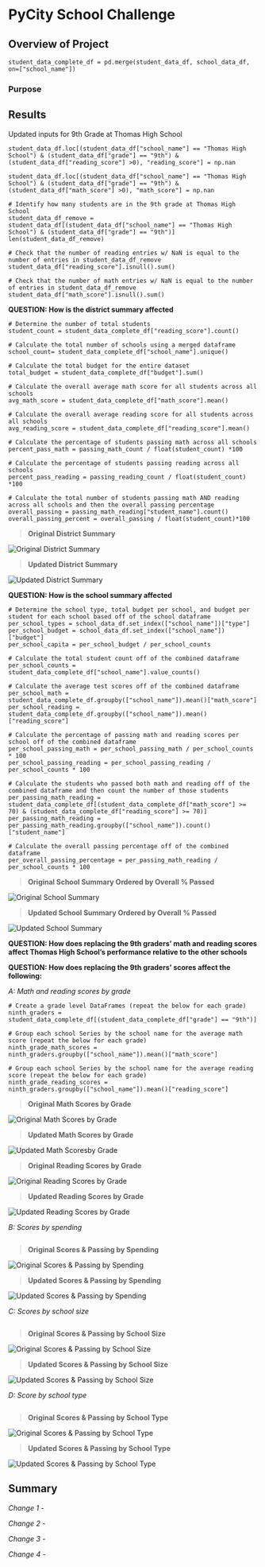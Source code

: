 # PyCity School Challenge

## Overview of Project

```
student_data_complete_df = pd.merge(student_data_df, school_data_df, on=["school_name"])
```


### Purpose  

## Results


Updated inputs for 9th Grade at Thomas High School
```
student_data_df.loc[(student_data_df["school_name"] == "Thomas High School") & (student_data_df["grade"] == "9th") & (student_data_df["reading_score"] >0), "reading_score"] = np.nan

student_data_df.loc[(student_data_df["school_name"] == "Thomas High School") & (student_data_df["grade"] == "9th") & (student_data_df["math_score"] >0), "math_score"] = np.nan
```


```
# Identify how many students are in the 9th grade at Thomas High School
student_data_df_remove = student_data_df[(student_data_df["school_name"] == "Thomas High School") & (student_data_df["grade"] == "9th")]
len(student_data_df_remove)

# Check that the number of reading entries w/ NaN is equal to the number of entries in student_data_df_remove
student_data_df["reading_score"].isnull().sum()

# Check that the number of math entries w/ NaN is equal to the number of entries in student_data_df_remove
student_data_df["math_score"].isnull().sum()
```

**QUESTION: How is the district summary affected**


```
# Determine the number of total students 
student_count = student_data_complete_df["reading_score"].count()

# Calculate the total number of schools using a merged dataframe
school_count= student_data_complete_df["school_name"].unique()

# Calculate the total budget for the entire dataset
total_budget = student_data_complete_df["budget"].sum()

# Calculate the overall average math score for all students across all schools
avg_math_score = student_data_complete_df["math_score"].mean()

# Calculate the overall average reading score for all students across all schools
avg_reading_score = student_data_complete_df["reading_score"].mean()

# Calculate the percentage of students passing math across all schools
percent_pass_math = passing_math_count / float(student_count) *100

# Calculate the percentage of students passing reading across all schools
percent_pass_reading = passing_reading_count / float(student_count) *100

# Calculate the total number of students passing math AND reading across all schools and then the overall passing percentage
overall_passing = passing_math_reading["student_name"].count()
overall_passing_percent = overall_passing / float(student_count)*100
```

>**Original District Summary**

![Original District Summary](https://github.com/MaureenFromuth/School_Districts_Analysis/blob/master/District%20Summary-Original.png)

>**Updated District Summary**

![Updated District Summary](https://github.com/MaureenFromuth/School_Districts_Analysis/blob/master/District_Summary-Updated.png)



**QUESTION: How is the school summary affected**


```
# Determine the school type, total budget per school, and budget per student for each school based off of the school dataframe
per_school_types = school_data_df.set_index(["school_name"])["type"]
per_school_budget = school_data_df.set_index(["school_name"])["budget"]
per_school_capita = per_school_budget / per_school_counts

# Calculate the total student count off of the combined dataframe
per_school_counts = student_data_complete_df["school_name"].value_counts()

# Calculate the average test scores off of the combined dataframe
per_school_math = student_data_complete_df.groupby(["school_name"]).mean()["math_score"]
per_school_reading = student_data_complete_df.groupby(["school_name"]).mean()["reading_score"]

# Calculate the percentage of passing math and reading scores per school off of the combined dataframe
per_school_passing_math = per_school_passing_math / per_school_counts * 100
per_school_passing_reading = per_school_passing_reading / per_school_counts * 100

# Calculate the students who passed both math and reading off of the combined dataframe and then count the number of those students
per_passing_math_reading = student_data_complete_df[(student_data_complete_df["math_score"] >= 70) & (student_data_complete_df["reading_score"] >= 70)]
per_passing_math_reading = per_passing_math_reading.groupby(["school_name"]).count()["student_name"]

# Calculate the overall passing percentage off of the combined dataframe
per_overall_passing_percentage = per_passing_math_reading / per_school_counts * 100
```

>**Original School Summary Ordered by Overall % Passed**

![Original School Summary](https://github.com/MaureenFromuth/School_Districts_Analysis/blob/master/School_Summary_%25Passing-Original.png)

>**Updated School Summary Ordered by Overall % Passed**

![Updated School Summary](https://github.com/MaureenFromuth/School_Districts_Analysis/blob/master/School_Summary_%25Passing-Updated.png)



**QUESTION: How does replacing the 9th graders’ math and reading scores affect Thomas High School’s performance relative to the other schools**




**QUESTION: How does replacing the 9th graders’ scores affect the following:**

*A: Math and reading scores by grade*


```
# Create a grade level DataFrames (repeat the below for each grade)
ninth_graders = student_data_complete_df[(student_data_complete_df["grade"] == "9th")]

# Group each school Series by the school name for the average math score (repeat the below for each grade)
ninth_grade_math_scores = ninth_graders.groupby(["school_name"]).mean()["math_score"]

# Group each school Series by the school name for the average reading score (repeat the below for each grade)
ninth_grade_reading_scores = ninth_graders.groupby(["school_name"]).mean()["reading_score"]
```

>**Original Math Scores by Grade**

![Original Math Scores by Grade](https://github.com/MaureenFromuth/School_Districts_Analysis/blob/master/Math_Score_by_Grade-Original.png)

>**Updated Math Scores by Grade**

![Updated Math Scoresby Grade](https://github.com/MaureenFromuth/School_Districts_Analysis/blob/master/Math_Score_by_Grade-Updated.png)



>**Original Reading Scores by Grade**

![Original Reading Scores by Grade](https://github.com/MaureenFromuth/School_Districts_Analysis/blob/master/Reading_Score_by_Grade-Original.png)

>**Updated Reading Scores by Grade**

![Updated Reading Scores by Grade](https://github.com/MaureenFromuth/School_Districts_Analysis/blob/master/Reading_Score_by_Grade-Updated.png)

*B: Scores by spending*


```
```
>**Original Scores & Passing by Spending**

![Original Scores & Passing by Spending](https://github.com/MaureenFromuth/School_Districts_Analysis/blob/master/Scores_Passing_by_Spending-Original.png)

>**Updated Scores & Passing by Spending**

![Updated Scores & Passing by Spending](https://github.com/MaureenFromuth/School_Districts_Analysis/blob/master/Scores_Passing_by_Spending-Updated.png)

*C: Scores by school size*


```
```

>**Original Scores & Passing by School Size**

![Original Scores & Passing by School Size](https://github.com/MaureenFromuth/School_Districts_Analysis/blob/master/Scores_Passing_by_Size-Original.png)

>**Updated Scores & Passing by School Size**

![Updated Scores & Passing by School Size](https://github.com/MaureenFromuth/School_Districts_Analysis/blob/master/Scores_Passing_by_Size-Updated.png)

*D: Score by school type*


```
```

>**Original Scores & Passing by School Type**

![Original Scores & Passing by School Type](https://github.com/MaureenFromuth/School_Districts_Analysis/blob/master/Scores_Passing_by_Type-Original.png)

>**Updated Scores & Passing by School Type**

![Updated Scores & Passing by School Type](https://github.com/MaureenFromuth/School_Districts_Analysis/blob/master/Scores_Passing_by_Type-Updated.png)

## Summary

*Change 1 -* 

*Change 2 -* 

*Change 3 -* 

*Change 4 -* 
